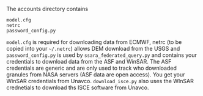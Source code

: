 The accounts directory contains 

```
model.cfg
netrc
password_config.py
```

 `model.cfg` is required for downloading data from ECMWF, netrc (to be copied into your `~/.netrc`) allows DEM download from the USGS and `password_config.py` is used by `ssara_federated_query.py` and contains your credentials to download data from the ASF and WinSAR.  The ASF credentials are generic and are only used to track who downloaded granules from NASA servers (ASF data are open access).  You get your WinSAR credentials from Unavco. `download_isce.py` also uses the WInSAR crednetials to download ths ISCE software from Unavco.
